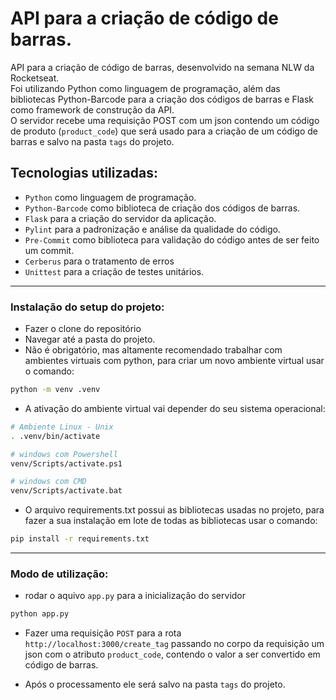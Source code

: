 # API para a criação de código de barras.

API para a criação de código de barras, desenvolvido na semana NLW da Rocketseat.   
Foi utilizando Python como linguagem de programação, além das bibliotecas Python-Barcode para a criação dos códigos de barras e Flask como framework de construção da API.   
O servidor recebe uma requisição POST com um json contendo um código de produto (``product_code``) que será usado para a criação de um código de barras e salvo na pasta `tags` do projeto.

## Tecnologias utilizadas:
- `Python` como linguagem de programação.
- `Python-Barcode` como biblioteca de criação dos códigos de barras.
- `Flask` para a criação do servidor da aplicação.
- `Pylint` para a padronização e análise da qualidade do código.
- `Pre-Commit` como biblioteca para validação do código antes de ser feito um commit.
- `Cerberus` para o tratamento de erros
- `Unittest` para a criação de testes unitários.

---

### Instalação do setup do projeto:

- Fazer o clone do repositório
- Navegar até a pasta do projeto.
- Não é obrigatório, mas altamente recomendado trabalhar com ambientes virtuais com python, para criar um novo ambiente virtual usar o comando:
```bash
python -m venv .venv
```
- A ativação do ambiente virtual vai depender do seu sistema operacional:
```bash
# Ambiente Linux - Unix
. .venv/bin/activate
```
```bash
# windows com Powershell
venv/Scripts/activate.ps1
```
```bash
# windows com CMD
venv/Scripts/activate.bat
```
- O arquivo requirements.txt possui as bibliotecas usadas no projeto, para fazer a sua instalação em lote de todas as bibliotecas usar o comando:
```bash
pip install -r requirements.txt
```
---

### Modo de utilização:
- rodar o aquivo `app.py` para a inicialização do servidor 
```python
python app.py
```
- Fazer uma requisição `POST` para a rota `http://localhost:3000/create_tag` passando no corpo da requisição um json com o atributo `product_code`, contendo o valor a ser convertido em código de barras.

- Após o processamento ele será salvo na pasta `tags` do projeto.

